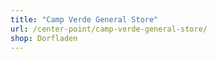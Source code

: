 ```yaml
---
title: "Camp Verde General Store"
url: /center-point/camp-verde-general-store/
shop: Dorfladen
---
```


